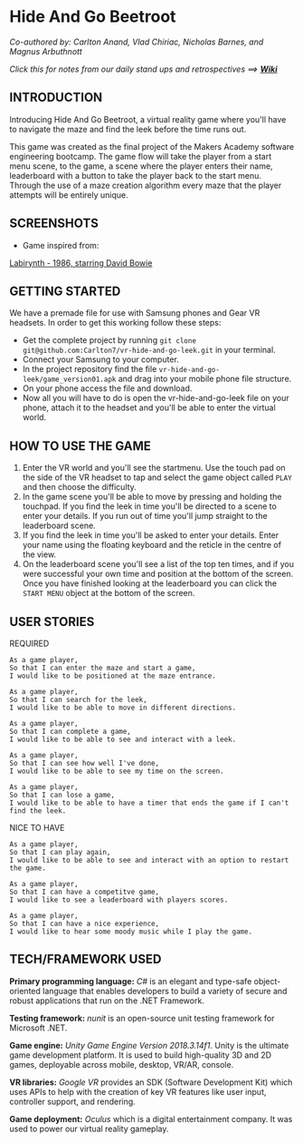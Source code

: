 Hide And Go Beetroot
====================

*Co-authored by: Carlton Anand, Vlad Chiriac, Nicholas Barnes, and Magnus Arbuthnott*

*Click this for notes from our daily stand ups and retrospectives ==>* ***[Wiki](https://github.com/Carlton7/vr-hide-and-go-leek/wiki)***

## INTRODUCTION

Introducing Hide And Go Beetroot, a virtual reality game where you'll have to navigate the maze and find the leek before the time runs out.

This game was created as the final project of the Makers Academy software engineering bootcamp. The game flow will take the player from a start menu scene, to the game, a scene where the player enters their name, leaderboard with a button to take the player back to the start menu. Through the use of a maze creation algorithm every maze that the player attempts will be entirely unique.

## SCREENSHOTS
* Game inspired from:

[Labirynth - 1986, starring David Bowie](images/labryinth-movie-remake.jpg)

[](images/start_menu.jpg)
[](images/Leaderboard.jpg)
[](images/End_hame.jpg)

## GETTING STARTED

We have a premade file for use with Samsung phones and Gear VR headsets. In order to get this working follow these steps:

- Get the complete project by running `git clone git@github.com:Carlton7/vr-hide-and-go-leek.git` in your terminal.
- Connect your Samsung to your computer.
- In the project repository find the file `vr-hide-and-go-leek/game_version01.apk` and drag into your mobile phone file structure.
- On your phone access the file and download.
- Now all you will have to do is open the vr-hide-and-go-leek file on your phone, attach it to the headset and you'll be able to enter the virtual world.

## HOW TO USE THE GAME

1. Enter the VR world and you'll see the startmenu. Use the touch pad on the side of the VR headset to tap and select the game object called `PLAY` and then choose the difficulty.
2. In the game scene you'll be able to move by pressing and holding the touchpad. If you find the leek in time you'll be directed to a scene to enter your details. If you run out of time you'll jump straight to the leaderboard scene.
3. If you find the leek in time you'll be asked to enter your details. Enter your name using the floating keyboard and the reticle in the centre of the view.
4. On the leaderboard scene you'll see a list of the top ten times, and if you were successful your own time and position at the bottom of the screen. Once you have finished looking at the leaderboard you can click the `START MENU` object at the bottom of the screen.

## USER STORIES

REQUIRED
```
As a game player,
So that I can enter the maze and start a game,
I would like to be positioned at the maze entrance.

As a game player,
So that I can search for the leek,
I would like to be able to move in different directions.

As a game player,
So that I can complete a game,
I would like to be able to see and interact with a leek.

As a game player,
So that I can see how well I've done,
I would like to be able to see my time on the screen.

As a game player,
So that I can lose a game,
I would like to be able to have a timer that ends the game if I can't find the leek.
```

NICE TO HAVE
```
As a game player,
So that I can play again,
I would like to be able to see and interact with an option to restart the game.

As a game player,
So that I can have a competitve game,
I would like to see a leaderboard with players scores.

As a game player,
So that I can have a nice experience,
I would like to hear some moody music while I play the game.
```

## TECH/FRAMEWORK USED

**Primary programming language:** *C#* is an elegant and type-safe object-oriented language that enables developers to build a variety of secure and robust applications that run on the .NET Framework.

**Testing framework:** *nunit* is an open-source unit testing framework for Microsoft .NET.

**Game engine:** *Unity Game Engine Version 2018.3.14f1*. Unity is the ultimate game development platform. It is used to build high-quality 3D and 2D games, deployable across mobile, desktop, VR/AR, console.

**VR libraries:** *Google VR* provides an SDK (Software Development Kit) which uses APIs to help with the creation of key VR features like user input, controller support, and rendering.

**Game deployment:** *Oculus* which is a digital entertainment company. It was used to power our virtual reality gameplay.
